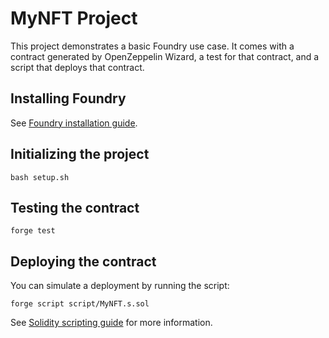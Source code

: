 # MyNFT Project

This project demonstrates a basic Foundry use case. It comes with a contract generated by OpenZeppelin Wizard, a test for that contract, and a script that deploys that contract.

## Installing Foundry

See [Foundry installation guide](https://book.getfoundry.sh/getting-started/installation).

## Initializing the project

```
bash setup.sh
```

## Testing the contract

```
forge test
```

## Deploying the contract

You can simulate a deployment by running the script:

```
forge script script/MyNFT.s.sol
```

See [Solidity scripting guide](https://book.getfoundry.sh/guides/scripting-with-solidity) for more information.
